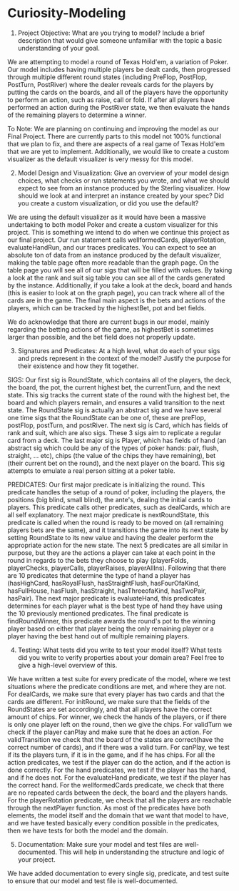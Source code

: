 # Curiosity-Modeling

1. Project Objective: What are you trying to model? Include a brief description that would give someone unfamiliar with the topic a basic understanding of your goal.

We are attempting to model a round of Texas Hold'em, a variation of Poker. Our model includes having multiple players be dealt cards, then progressed through multiple different round states (including PreFlop, PostFlop, PostTurn, PostRiver) where the dealer reveals cards for the players by putting the cards on the boards, and all of the players have the opportunity to perform an action, such as raise, call or fold. If after all players have performed an action during the PostRiver state, we then evaluate the hands of the remaining players to determine a winner.

To Note: We are planning on continuing and improving the model as our Final Project. There are currently parts to this model not 100% functional that we plan to fix, and there are aspects of a real game of Texas Hold'em that we are yet to implement. Additionally, we would like to create a custom visualizer as the default visualizer is very messy for this model.

2. Model Design and Visualization: Give an overview of your model design choices, what checks or run statements you wrote, and what we should expect to see from an instance produced by the Sterling visualizer. How should we look at and interpret an instance created by your spec? Did you create a custom visualization, or did you use the default?

We are using the default visualizer as it would have been a massive undertaking to both model Poker and create a custom visualizer for this project. This is something we intend to do when we continue this project as our final project. Our run statement calls wellformedCards, playerRotation, evaluateHandRun, and our traces predicates. You can expect to see an absolute ton of data from an instance produced by the default visualizer, making the table page often more readable than the graph page. On the table page you will see all of our sigs that will be filled with values. By taking a look at the rank and suit sig table you can see all of the cards generated by the instance. Additionally, if you take a look at the deck, board and hands (this is easier to look at on the graph page), you can track where all of the cards are in the game. The final main aspect is the bets and actions of the players, which can be tracked by the highestBet, pot and bet fields. 

We do acknowledge that there are current bugs in our model, mainly regarding the betting actions of the game, as highestBet is sometimes larger than possible, and the bet field does not properly update. 

3. Signatures and Predicates: At a high level, what do each of your sigs and preds represent in the context of the model? Justify the purpose for their existence and how they fit together.

SIGS: Our first sig is RoundState, which contains all of the players, the deck, the board, the pot, the current highest bet, the currentTurn, and the next state. This sig tracks the current state of the round with the highest bet, the board and which players remain, and ensures a valid transition to the next state. The RoundState sig is actually an abstract sig and we have several one time sigs that the RoundState can be one of, these are preFlop, postFlop, postTurn, and postRiver. The next sig is Card, which has fields of rank and suit, which are also sigs. These 3 sigs aim to replicate a regular card from a deck. The last major sig is Player, which has fields of hand (an abstract sig which could be any of the types of poker hands: pair, flush, straight, ... etc), chips (the value of the chips they have remaining), bet (their current bet on the round), and the next player on the board. This sig attempts to emulate a real person sitting at a poker table. 

PREDICATES: 
Our first major predicate is initializing the round. This predicate handles the setup of a round of poker, including the players, the positions (big blind, small blind), the ante's, dealing the initial cards to players. This predicate calls other predicates, such as dealCards, which are all self explanatory. The next major predicate is nextRoundState, this predicate is called when the round is ready to be moved on (all remaining players bets are the same), and it transitions the game into its next state by setting RoundState to its new value and having the dealer perform the appropriate action for the new state. The next 5 predicates are all similar in purpose, but they are the actions a player can take at each point in the round in regards to the bets they choose to play (playerFolds, playerChecks, playerCalls, playerRaises, playerAllIns). Following that there are 10 predicates that determine the type of hand a player has (hasHighCard, hasRoyalFlush, hasStraightFlush, hasFourOfaKind, hasFullHouse, hasFlush, hasStraight, hasThreeofaKind, hasTwoPair, hasPair). The next major predicate is evaluateHand, this predicates determines for each player what is the best type of hand they have using the 10 previously mentioned predicates. The final predicate is findRoundWinner, this predicate awards the round's pot to the winning player based on either that player being the only remaining player or a player having the best hand out of multiple remaining players. 

4. Testing: What tests did you write to test your model itself? What tests did you write to verify properties about your domain area? Feel free to give a high-level overview of this.

We have written a test suite for every predicate of the model, where we test situations where the predicate conditions are met, and where they are not. For dealCards, we make sure that every player has two cards and that the cards are different. For initRound, we make sure that the fields of the RoundStates are set accordingly, and that all players have the correct amount of chips. For winner, we check the hands of the players, or if there is only one player left on the round, then we give the chips. For validTurn we check if the player canPlay and make sure that he does an action. For validTransition we check that the board of the states are correct(have the correct number of cards), and if there was a valid turn. For canPlay, we test if its the players turn, if it is in the game, and if he has chips. For all the action predicates, we test if the player can do the action, and if the action is done correctly. For the hand predicates, we test if the player has the hand, and if he does not. For the evaluateHand predicate, we test if the player has the correct hand. For the wellformedCards predicate, we check that there are no repeated cards between the deck, the board and the players hands. For the playerRotation predicate, we check that all the players are reachable through the nextPlayer function. As most of the predicates have both elements, the model itself and the domain that we want that model to have,  and we have tested basically every condition possible in the predicates, then we have tests for both the model and the domain.

5. Documentation: Make sure your model and test files are well-documented. This will help in understanding the structure and logic of your project.

We have added documentation to every single sig, predicate, and test suite to ensure that our model and test file is well-documented. 